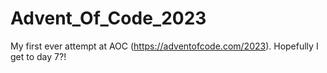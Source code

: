 # Advent_Of_Code_2023 
My first ever attempt at AOC (<https://adventofcode.com/2023>).
Hopefully I get to day 7?!
